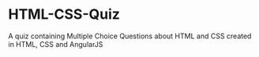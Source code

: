 # HTML-CSS-Quiz
A quiz containing Multiple Choice Questions about HTML and CSS created in HTML, CSS and AngularJS



